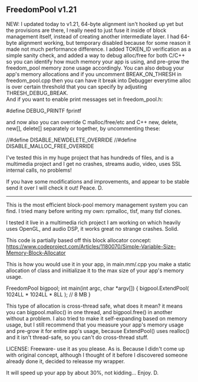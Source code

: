 FreedomPool v1.21
-----------------

NEW: I updated today to v1.21, 64-byte alignment isn't hooked up yet but the provisions are there, 
I really need to just fuse it inside of block management itself, instead of creating another intermediate layer.
I had 64-byte alignment working, but temporary disabled because for some reason it made not much performance difference.
I added TOKEN_ID verification as a simple sanity check, and added a way to debug alloc/free for both C/C++ so you can 
identify how much memory your app is using, and pre-grow the freedom_pool memory zone usage accordingly. You can also 
debug your app's memory allocations and if you uncomment BREAK_ON_THRESH in freedom_pool.cpp then you can have it break 
into Debugger everytime alloc is over certain threshold that you can specify by adjusting THRESH_DEBUG_BREAK.  
And if you want to enable print messages set in freedom_pool.h:

#define DEBUG_PRINTF fprintf

and now also you can override C malloc/free/etc and C++ new, delete, new[], delete[] separately or together,
by uncommenting these:

//#define DISABLE_NEWDELETE_OVERRIDE
//#define DISABLE_MALLOC_FREE_OVERRIDE

I've tested this in my huge project that has hundreds of files, and is a multimedia project and I get no crashes,
streams audio, video, uses SSL internal calls, no problems! 

If you have some modifications and improvements, and appear to be stable send it over I will check it out! 
Peace. D.

-----------------------------------------------------------------------------------------------------------------

This is the most efficient block-pool memory management system you can find. I tried many before writing my own:
rpmalloc, tlsf, many tlsf clones.

I tested it live in a multimedia rich project I am working on which heavily uses OpenGL, and audio 
DSP, it works great no strange crashes. Solid.

This code is partially based off this block allocator concept:
https://www.codeproject.com/Articles/1180070/Simple-Variable-Size-Memory-Block-Allocator

This is how you would use it in your app, in main.mm/.cpp you make a static allocation of class and iniitializae it
to the max size of your app's memory usage.

FreedomPool bigpool;
int main(int argc, char *argv[])
{
    bigpool.ExtendPool( 1024LL * 1024LL * 8LL ); // 8 MB
}

This type of allocation is cross-thread safe, what does it mean? it means you can bigpool.malloc() in one thread,
and bigpool.free() in another without a problem. I also tried to make it self-expanding based on memory usage,
but I still recommend that you measure your app's memory usage and pre-grow it for entire app's usage, because
ExtendPool() uses realloc() and it isn't thread-safe, so you can't do cross-thread stuff.

LICENSE: Freeware- use it as you please. As is. Because I didn't come up with original concept, 
although I thought of it before I discovered someone already done it, decided to releasse my wrapper.

It will speed up your app by about 30%, not kidding... Enjoy. D.
